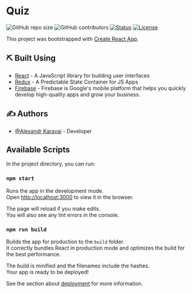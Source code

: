 # Quiz

<!--- These are examples. See https://shields.io for others or to customize this set of shields. You might want to include dependencies, project status and licence info here --->
![GitHub repo size](https://img.shields.io/github/repo-size/Alexandr-Karavai/quiz)
![GitHub contributors](https://img.shields.io/github/contributors/Alexandr-Karavai/quiz)
[![Status](https://img.shields.io/badge/status-active-success.svg)]()
[![License](https://img.shields.io/badge/license-ISC-blue.svg)](/LICENSE)

This project was bootstrapped with [Create React App](https://github.com/facebook/create-react-app).

## ⛏️ Built Using <a name = "built_using"></a>

- [React](https://reactjs.org/) - A JavaScript library for building user interfaces
- [Redux](https://redux.js.org/) - A Predictable State Container for JS Apps
- [Firebase](https://firebase.google.com/) - Firebase is Google's mobile platform that helps you quickly develop high-quality apps and grow your business.

## ✍️ Authors <a name = "authors"></a>

- [@Alexandr Karavai](https://github.com/Alexandr-Karavai) - Developer

## Available Scripts

In the project directory, you can run:

### `npm start`

Runs the app in the development mode.<br />
Open [http://localhost:3000](http://localhost:3000) to view it in the browser.

The page will reload if you make edits.<br />
You will also see any lint errors in the console.

### `npm run build`

Builds the app for production to the `build` folder.<br />
It correctly bundles React in production mode and optimizes the build for the best performance.

The build is minified and the filenames include the hashes.<br />
Your app is ready to be deployed!

See the section about [deployment](https://facebook.github.io/create-react-app/docs/deployment) for more information.